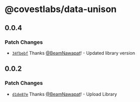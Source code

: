 # @covestlabs/data-unison

## 0.0.4

### Patch Changes

- [`34fbebf`](https://github.com/Covest-Finance/node.data-unison/commit/34fbebf6b53453db5b0826784e68c687f2cc5b53) Thanks [@BeamNawapat](https://github.com/BeamNawapat)! - Updated library version

## 0.0.2

### Patch Changes

- [`d1de87e`](https://github.com/Covest-Finance/node.data-unison/commit/d1de87e6b67498a300ce864b7ecfc5c42f4991c2) Thanks [@BeamNawapat](https://github.com/BeamNawapat)! - Upload Library
